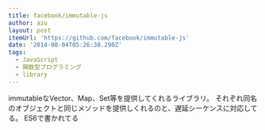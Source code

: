 ```yaml
---
title: facebook/immutable-js
author: azu
layout: post
itemUrl: 'https://github.com/facebook/immutable-js'
date: '2014-08-04T05:26:38.290Z'
tags:
  - JavaScript
  - 関数型プログラミング
  - library
---
```

immutableなVector、Map、Set等を提供してくれるライブラリ。
それぞれ同名のオブジェクトと同じメソッドを提供しくれるのと、遅延シーケンスに対応してる。
ES6で書かれてる
